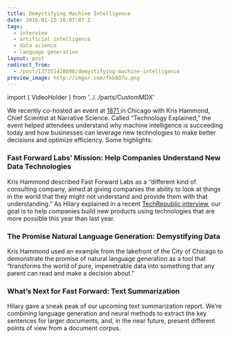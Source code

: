 ```yaml
---
title: Demystifying Machine Intelligence
date: 2016-01-15 16:07:07 Z
tags:
  - interview
  - artificial intelligence
  - data science
  - language generation
layout: post
redirect_from:
  - /post/137351428898/demystifying-machine-intelligence
preview_image: http://imgur.com/fkb8Q7u.png
---
```


import { VideoHolder } from '../../parts/CustomMDX'

We recently co-hosted an event at <a href="http://www.1871.com">1871 </a>in Chicago with Kris Hammond, Chief Scientist at Narrative Science. Called “Technology Explained,” the event helped attendees understand why machine intelligence is succeeding today and how businesses can leverage new technologies to make better decisions and optimize efficiency. Some highlights:

### Fast Forward Labs’ Mission: Help Companies Understand New Data Technologies

Kris Hammond described Fast Forward Labs as a “different kind of consulting company, aimed at giving companies the ability to look at things in the world that they might not understand and provide them with that understanding.” As Hilary explained in a recent <a href="http://www.techrepublic.com/article/hilary-mason-fast-forward-labs-ceo-one-time-aspiring-taxi-driver-your-nerd-best-friend/">TechRepublic interview</a>, our goal is to help companies build new products using technologies that are more possible this year than last year.

<VideoHolder src="https://www.youtube.com/embed/t2P938eJC5o?feature=oembed&amp;enablejsapi=1&amp;origin=https://safe.txmblr.com&amp;wmode=opaque" />

### The Promise Natural Language Generation: Demystifying Data

Kris Hammond used an example from the lakefront of the City of Chicago to demonstrate the promise of natural language generation as a tool that “transforms the world of pure, impenetrable data into something that any parent can read and make a decision about.”

<VideoHolder src="https://www.youtube.com/embed/1ynX0qZ8p9k?feature=oembed&amp;enablejsapi=1&amp;origin=https://safe.txmblr.com&amp;wmode=opaque" />

### What’s Next for Fast Forward: Text Summarization

Hilary gave a sneak peak of our upcoming text summarization report. We’re combining language generation and neural methods to extract the key sentences for larger documents, and, in the near future, present different points of view from a document corpus.

<VideoHolder src="https://www.youtube.com/embed/n9dqy22ow40?feature=oembed&amp;enablejsapi=1&amp;origin=https://safe.txmblr.com&amp;wmode=opaque" />

